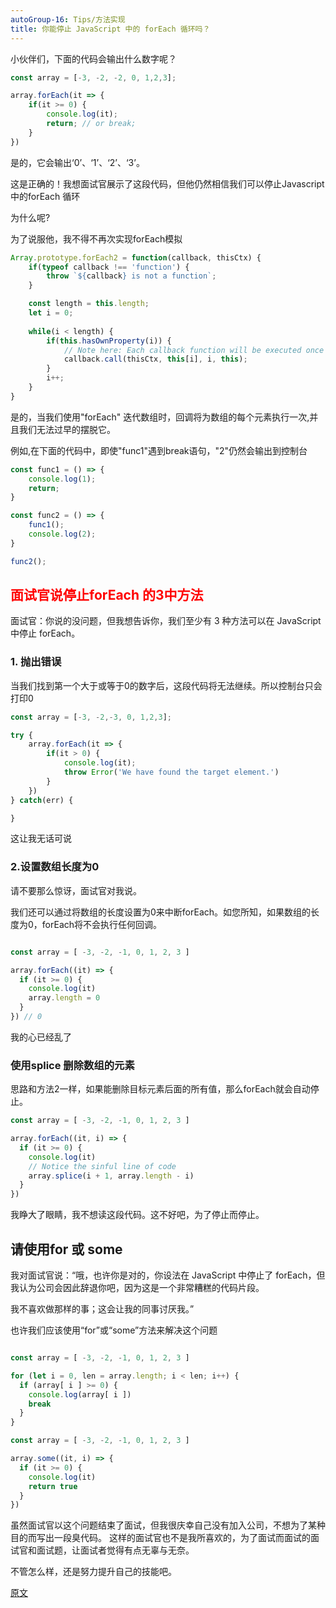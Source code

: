 ```yaml
---
autoGroup-16: Tips/方法实现
title: 你能停止 JavaScript 中的 forEach 循环吗？
---
```

小伙伴们，下面的代码会输出什么数字呢？
```js
const array = [-3, -2, -2, 0, 1,2,3];

array.forEach(it => {
    if(it >= 0) {
        console.log(it);
        return; // or break;
    }
})
```
是的，它会输出‘0’、‘1’、‘2’、‘3’。

这是正确的！我想面试官展示了这段代码，但他仍然相信我们可以停止Javascript中的forEach 循环

为什么呢?

为了说服他，我不得不再次实现forEach模拟

```js
Array.prototype.forEach2 = function(callback, thisCtx) {
    if(typeof callback !== 'function') {
        throw `${callback} is not a function`;
    }

    const length = this.length;
    let i = 0;
    
    while(i < length) {
        if(this.hasOwnProperty(i)) {
            // Note here: Each callback function will be executed once
            callback.call(thisCtx, this[i], i, this);
        }
        i++;
    }
}
```
是的，当我们使用"forEach" 迭代数组时，回调将为数组的每个元素执行一次,并且我们无法过早的摆脱它。

例如,在下面的代码中，即使"func1"遇到break语句，"2"仍然会输出到控制台

```js
const func1 = () => {
    console.log(1);
    return;
}

const func2 = () => {
    func1();
    console.log(2);
}

func2();
```

## <span style="color: red">面试官说停止forEach 的3中方法</span>

面试官：你说的没问题，但我想告诉你，我们至少有 3 种方法可以在 JavaScript 中停止 forEach。

### 1. 抛出错误
当我们找到第一个大于或等于0的数字后，这段代码将无法继续。所以控制台只会打印0

```js
const array = [-3, -2,-3, 0, 1,2,3];

try {
    array.forEach(it => {
        if(it > 0) {
            console.log(it);
            throw Error('We have found the target element.')
        }
    })
} catch(err) {

}
```
这让我无话可说

### 2.设置数组长度为0
请不要那么惊讶，面试官对我说。

我们还可以通过将数组的长度设置为0来中断forEach。如您所知，如果数组的长度为0，forEach将不会执行任何回调。

```js

const array = [ -3, -2, -1, 0, 1, 2, 3 ]

array.forEach((it) => {
  if (it >= 0) {
    console.log(it)
    array.length = 0
  }
}) // 0
```
我的心已经乱了

### 使用splice 删除数组的元素
思路和方法2一样，如果能删除目标元素后面的所有值，那么forEach就会自动停止。
```js
const array = [ -3, -2, -1, 0, 1, 2, 3 ]

array.forEach((it, i) => {
  if (it >= 0) {
    console.log(it)
    // Notice the sinful line of code
    array.splice(i + 1, array.length - i)
  }
})
```
我睁大了眼睛，我不想读这段代码。这不好吧，为了停止而停止。

## 请使用for 或 some
我对面试官说：“哦，也许你是对的，你设法在 JavaScript 中停止了 forEach，但我认为公司会因此辞退你吧，因为这是一个非常糟糕的代码片段。

我不喜欢做那样的事；这会让我的同事讨厌我。”

也许我们应该使用“for”或“some”方法来解决这个问题

```js

const array = [ -3, -2, -1, 0, 1, 2, 3 ]

for (let i = 0, len = array.length; i < len; i++) {
  if (array[ i ] >= 0) {
    console.log(array[ i ])
    break
  }
}
```

```js
const array = [ -3, -2, -1, 0, 1, 2, 3 ]

array.some((it, i) => {
  if (it >= 0) {
    console.log(it)
    return true
  }
})
```

虽然面试官以这个问题结束了面试，但我很庆幸自己没有加入公司，不想为了某种目的而写出一段臭代码。 这样的面试官也不是我所喜欢的，为了面试而面试的面试官和面试题，让面试者觉得有点无辜与无奈。

不管怎么样，还是努力提升自己的技能吧。

[原文](https://mp.weixin.qq.com/s/YxgiR1X8wOtH6osCWB3FGA)